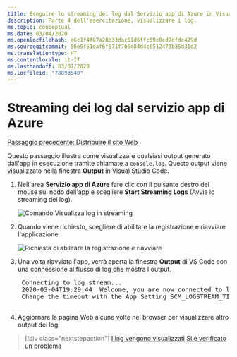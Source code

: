 ```yaml
---
title: Eseguire lo streaming dei log dal Servizio app di Azure in Visual Studio Code
description: Parte 4 dell'esercitazione, visualizzare i log.
ms.topic: conceptual
ms.date: 03/04/2020
ms.openlocfilehash: e6c1f4f87a28b33dac51d6ffc59c0cd9dfdc429d
ms.sourcegitcommit: 56e5f51daf6f671f7b6e84d4c6512473b35d31d2
ms.translationtype: HT
ms.contentlocale: it-IT
ms.lasthandoff: 03/07/2020
ms.locfileid: "78893540"
---
```

# <a name="stream-logs-from-azure-app-service"></a>Streaming dei log dal servizio app di Azure

[Passaggio precedente: Distribuire il sito Web](tutorial-vscode-azure-app-service-node-03.md)

Questo passaggio illustra come visualizzare qualsiasi output generato dall'app in esecuzione tramite chiamate a `console.log`. Questo output viene visualizzato nella finestra **Output** in Visual Studio Code.

1. Nell'area **Servizio app di Azure** fare clic con il pulsante destro del mouse sul nodo dell'app e scegliere **Start Streaming Logs** (Avvia lo streaming dei log).

    ![Comando Visualizza log in streaming](media/deploy-azure/start-streaming-logs.png)

1. Quando viene richiesto, scegliere di abilitare la registrazione e riavviare l'applicazione.

    ![Richiesta di abilitare la registrazione e riavviare](media/deploy-azure/enable-restart.png)

1. Una volta riavviata l'app, verrà aperta la finestra **Output** di VS Code con una connessione al flusso di log che mostra l'output.

    <pre>
    Connecting to log stream...
    2020-03-04T19:29:44  Welcome, you are now connected to log-streaming service. The default timeout is 2 hours.
    Change the timeout with the App Setting SCM_LOGSTREAM_TIMEOUT (in seconds).
    </pre>

1. Aggiornare la pagina Web alcune volte nel browser per visualizzare altro output dei log.

> [!div class="nextstepaction"]
> [I log vengono visualizzati](tutorial-vscode-azure-app-service-node-05.md) [Si è verificato un problema](https://www.research.net/r/PWZWZ52?tutorial=node-deployment-azureappservice&step=tailing-logs)
